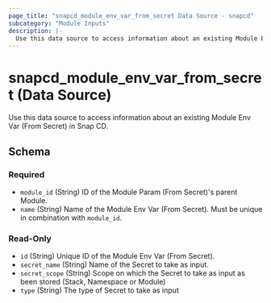 ```yaml
---
page_title: "snapcd_module_env_var_from_secret Data Source - snapcd"
subcategory: "Module Inputs"
description: |-
  Use this data source to access information about an existing Module Env Var (From Secret) in Snap CD.
---
```


# snapcd_module_env_var_from_secret (Data Source)

Use this data source to access information about an existing Module Env Var (From Secret) in Snap CD.




<!-- schema generated by tfplugindocs -->
## Schema

### Required

- `module_id` (String) ID of the Module Param (From Secret)'s parent Module.
- `name` (String) Name of the Module Env Var (From Secret).  Must be unique in combination with `module_id`.

### Read-Only

- `id` (String) Unique ID of the Module Env Var (From Secret).
- `secret_name` (String) Name of the Secret to take as input.
- `secret_scope` (String) Scope on which the Secret to take as input as been stored (Stack, Namespace or Module)
- `type` (String) The type of Secret to take as input
